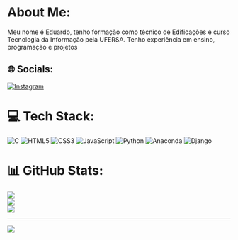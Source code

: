 # About Me:
Meu nome é Eduardo, tenho formação como técnico de Edificações e curso Tecnologia da Informação pela UFERSA. Tenho experiência em ensino, programação e projetos


## 🌐 Socials:
[![Instagram](https://img.shields.io/badge/Instagram-%23E4405F.svg?logo=Instagram&logoColor=white)](https://instagram.com/j.eduardoo_00) 

# 💻 Tech Stack:
![C](https://img.shields.io/badge/c-%2300599C.svg?style=for-the-badge&logo=c&logoColor=white) ![HTML5](https://img.shields.io/badge/html5-%23E34F26.svg?style=for-the-badge&logo=html5&logoColor=white) ![CSS3](https://img.shields.io/badge/css3-%231572B6.svg?style=for-the-badge&logo=css3&logoColor=white) ![JavaScript](https://img.shields.io/badge/javascript-%23323330.svg?style=for-the-badge&logo=javascript&logoColor=%23F7DF1E) ![Python](https://img.shields.io/badge/python-3670A0?style=for-the-badge&logo=python&logoColor=ffdd54) ![Anaconda](https://img.shields.io/badge/Anaconda-%2344A833.svg?style=for-the-badge&logo=anaconda&logoColor=white) ![Django](https://img.shields.io/badge/django-%23092E20.svg?style=for-the-badge&logo=django&logoColor=white)
# 📊 GitHub Stats:
![](https://github-readme-stats.vercel.app/api?username=jeduardo-00&theme=holi&hide_border=false&include_all_commits=false&count_private=false)<br/>
![](https://nirzak-streak-stats.vercel.app/?user=jeduardo-00&theme=holi&hide_border=false)<br/>
![](https://github-readme-stats.vercel.app/api/top-langs/?username=jeduardo-00&theme=holi&hide_border=false&include_all_commits=false&count_private=false&layout=compact)

---
[![](https://visitcount.itsvg.in/api?id=jeduardo-00&icon=0&color=0)](https://visitcount.itsvg.in)

<!-- Proudly created with GPRM ( https://gprm.itsvg.in ) -->
